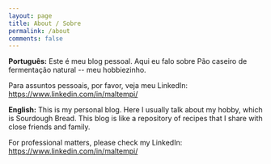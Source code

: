 ```yaml
---
layout: page
title: About / Sobre
permalink: /about
comments: false
---
```



**Português:** Este é meu blog pessoal. Aqui eu falo sobre Pão caseiro de fermentação natural -- meu hobbiezinho.

Para assuntos pessoais, por favor, veja meu LinkedIn: https://www.linkedin.com/in/maltempi/

**English:** This is my personal blog. Here I usually talk about my hobby, which is Sourdough Bread. This blog is like a repository of recipes that I share with close friends and family.

For professional matters, please check my LinkedIn: https://www.linkedin.com/in/maltempi/

